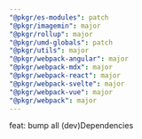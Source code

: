 ```yaml
---
"@pkgr/es-modules": patch
"@pkgr/imagemin": major
"@pkgr/rollup": major
"@pkgr/umd-globals": patch
"@pkgr/utils": major
"@pkgr/webpack-angular": major
"@pkgr/webpack-mdx": major
"@pkgr/webpack-react": major
"@pkgr/webpack-svelte": major
"@pkgr/webpack-vue": major
"@pkgr/webpack": major
---
```


feat: bump all (dev)Dependencies
